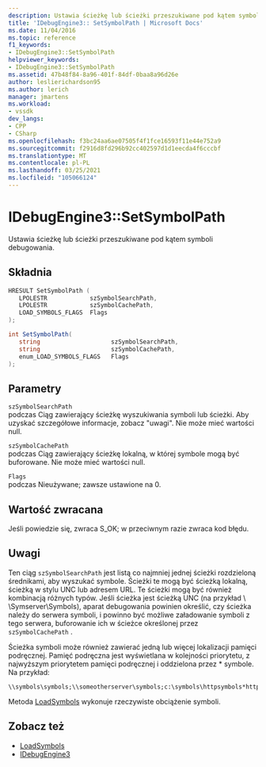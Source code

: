 ```yaml
---
description: Ustawia ścieżkę lub ścieżki przeszukiwane pod kątem symboli debugowania.
title: 'IDebugEngine3:: SetSymbolPath | Microsoft Docs'
ms.date: 11/04/2016
ms.topic: reference
f1_keywords:
- IDebugEngine3::SetSymbolPath
helpviewer_keywords:
- IDebugEngine3::SetSymbolPath
ms.assetid: 47b48f84-8a96-401f-84df-0baa8a96d26e
author: leslierichardson95
ms.author: lerich
manager: jmartens
ms.workload:
- vssdk
dev_langs:
- CPP
- CSharp
ms.openlocfilehash: f3bc24aa6ae07505f4f1fce16593f11e44e752a9
ms.sourcegitcommit: f2916d8fd296b92cc402597d1d1eecda4f6cccbf
ms.translationtype: MT
ms.contentlocale: pl-PL
ms.lasthandoff: 03/25/2021
ms.locfileid: "105066124"
---
```

# <a name="idebugengine3setsymbolpath"></a>IDebugEngine3::SetSymbolPath
Ustawia ścieżkę lub ścieżki przeszukiwane pod kątem symboli debugowania.

## <a name="syntax"></a>Składnia

```cpp
HRESULT SetSymbolPath (
   LPOLESTR            szSymbolSearchPath,
   LPOLESTR            szSymbolCachePath,
   LOAD_SYMBOLS_FLAGS  Flags
);
```

```csharp
int SetSymbolPath(
   string                    szSymbolSearchPath,
   string                    szSymbolCachePath,
   enum_LOAD_SYMBOLS_FLAGS   Flags
);
```

## <a name="parameters"></a>Parametry

`szSymbolSearchPath`\
podczas Ciąg zawierający ścieżkę wyszukiwania symboli lub ścieżki. Aby uzyskać szczegółowe informacje, zobacz "uwagi". Nie może mieć wartości null.

`szSymbolCachePath`\
podczas Ciąg zawierający ścieżkę lokalną, w której symbole mogą być buforowane. Nie może mieć wartości null.

`Flags`\
podczas Nieużywane; zawsze ustawione na 0.

## <a name="return-value"></a>Wartość zwracana
 Jeśli powiedzie się, zwraca S_OK; w przeciwnym razie zwraca kod błędu.

## <a name="remarks"></a>Uwagi
 Ten ciąg `szSymbolSearchPath` jest listą co najmniej jednej ścieżki rozdzieloną średnikami, aby wyszukać symbole. Ścieżki te mogą być ścieżką lokalną, ścieżką w stylu UNC lub adresem URL. Te ścieżki mogą być również kombinacją różnych typów. Jeśli ścieżka jest ścieżką UNC (na przykład \\ \Symserver\Symbols), aparat debugowania powinien określić, czy ścieżka należy do serwera symboli, i powinno być możliwe załadowanie symboli z tego serwera, buforowanie ich w ścieżce określonej przez `szSymbolCachePath` .

 Ścieżka symboli może również zawierać jedną lub więcej lokalizacji pamięci podręcznej. Pamięć podręczna jest wyświetlana w kolejności priorytetu, z najwyższym priorytetem pamięci podręcznej i oddzielona przez * symbole. Na przykład:

```
\\symbols\symbols;\\someotherserver\symbols;c:\symbols\httpsymbols*https://msdl.microsoft.com
```

 Metoda [LoadSymbols](../../../extensibility/debugger/reference/idebugengine3-loadsymbols.md) wykonuje rzeczywiste obciążenie symboli.

## <a name="see-also"></a>Zobacz też
- [LoadSymbols](../../../extensibility/debugger/reference/idebugengine3-loadsymbols.md)
- [IDebugEngine3](../../../extensibility/debugger/reference/idebugengine3.md)
